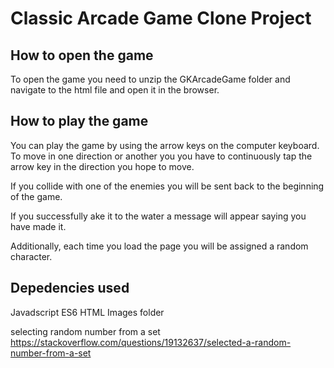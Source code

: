 # Classic Arcade Game Clone Project

## How to open the game
To open the game you need to unzip the GKArcadeGame folder and navigate to the html file and open it in the browser.

## How to play the game
You can play the game by using the arrow keys on the computer keyboard. To move in one direction or another you you have to continuously tap the arrow key in the direction you hope to move. 

If you collide with one of the enemies you will be sent back to the beginning of the game.

If you successfully ake it to the water a message will appear saying you have made it. 

Additionally, each time you load the page you will be assigned a random character.

## Depedencies used
Javadscript ES6
HTML
Images folder


selecting random number from a set 
https://stackoverflow.com/questions/19132637/selected-a-random-number-from-a-set
